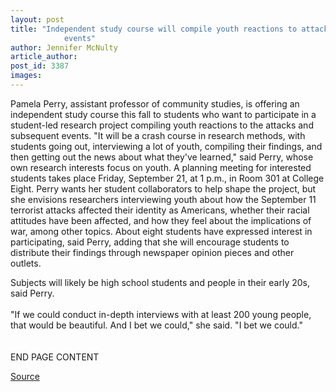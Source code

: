 ```yaml
---
layout: post
title: "Independent study course will compile youth reactions to attacks and related
			events"
author: Jennifer McNulty
article_author: 
post_id: 3387
images:
---
```


<p>
  Pamela Perry, assistant professor of community studies, is offering an independent study course this fall to students who want to participate in a student-led research project compiling youth reactions to the attacks and subsequent events. "It will be a crash course in research methods, with students going out, interviewing a lot of youth, compiling their findings, and then getting out the news about what they've learned," said Perry, whose own research interests focus on youth. A planning meeting for interested students takes place Friday, September 21, at 1 p.m., in Room 301 at College Eight. Perry wants her student collaborators to help shape the project, but she envisions researchers interviewing youth about how the September 11 terrorist attacks affected their identity as Americans, whether their racial attitudes have been affected, and how they feel about the implications of war, among other topics. About eight students have expressed interest in participating, said Perry, adding that she will encourage students to distribute their findings through newspaper opinion pieces and other outlets.
</p>
<p>
  Subjects will likely be high school students and people in their early 20s, said Perry.<br>
  <br>
  "If we could conduct in-depth interviews with at least 200 young people, that would be beautiful. And I bet we could," she said. "I bet we could."<br>
  <br>
  <br>
  END PAGE CONTENT
</p>
<p><a href="http://www1.ucsc.edu/currents/01-02/09-17/crisis_independent.study.html" title="Permalink to crisis_independent">Source</a></p>
